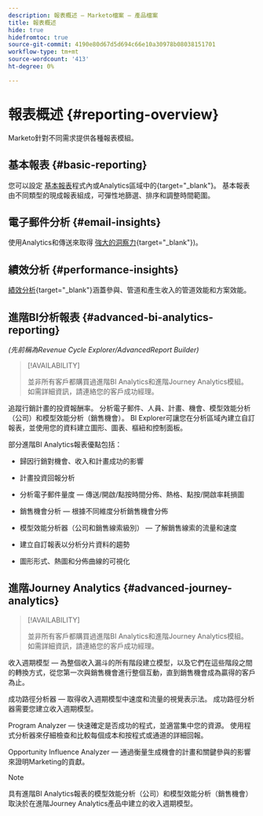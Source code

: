 ```yaml
---
description: 報表概述 — Marketo檔案 — 產品檔案
title: 報表概述
hide: true
hidefromtoc: true
source-git-commit: 4190e80d67d5d694c66e10a30978b08038151701
workflow-type: tm+mt
source-wordcount: '413'
ht-degree: 0%

---
```



# 報表概述 {#reporting-overview}

Marketo針對不同需求提供各種報表模組。

## 基本報表 {#basic-reporting}

您可以設定 [基本報表](/help/marketo/product-docs/reporting/basic-reporting/report-types/report-type-overview.md)程式內或Analytics區域中的{target=&quot;_blank&quot;}。 基本報表由不同類型的現成報表組成，可彈性地篩選、排序和調整時間範圍。

## 電子郵件分析 {#email-insights}

使用Analytics和傳送來取得 [強大的洞察力](/help/marketo/product-docs/reporting/email-insights/email-insights-overview.md){target=&quot;_blank&quot;})。

## 績效分析 {#performance-insights}

[績效分析](/help/marketo/product-docs/reporting/performance-insights/performance-insights-overview.md){target=&quot;_blank&quot;}涵蓋參與、管道和產生收入的管道效能和方案效能。

## 進階BI分析報表 {#advanced-bi-analytics-reporting}

_(先前稱為Revenue Cycle Explorer/AdvancedReport Builder)_

>[!AVAILABILITY]
>
>並非所有客戶都購買過進階BI Analytics和進階Journey Analytics模組。 如需詳細資訊，請連絡您的客戶成功經理。

追蹤行銷計畫的投資報酬率。 分析電子郵件、人員、計畫、機會、模型效能分析（公司）和模型效能分析（銷售機會）。 BI Explorer可讓您在分析區域內建立自訂報表，並使用您的資料建立圖形、圖表、樞紐和控制面板。

部分進階BI Analytics報表優點包括：

* 歸因行銷對機會、收入和計畫成功的影響

* 計畫投資回報分析

* 分析電子郵件量度 — 傳送/開啟/點按時間分佈、熱格、點按/開啟率耗損圖

* 銷售機會分析 — 根據不同維度分析銷售機會分佈

* 模型效能分析器（公司和銷售線索級別） — 了解銷售線索的流量和速度

* 建立自訂報表以分析分片資料的趨勢

* 圖形形式、熱圖和分佈曲線的可視化

## 進階Journey Analytics {#advanced-journey-analytics}

>[!AVAILABILITY]
>
>並非所有客戶都購買過進階BI Analytics和進階Journey Analytics模組。 如需詳細資訊，請連絡您的客戶成功經理。

收入週期模型 — 為整個收入漏斗的所有階段建立模型，以及它們在這些階段之間的轉換方式，從您第一次與銷售機會進行整個互動，直到銷售機會成為贏得的客戶為止。

成功路徑分析器 — 取得收入週期模型中速度和流量的視覺表示法。 成功路徑分析器需要您建立收入週期模型。

Program Analyzer — 快速確定是否成功的程式，並適當集中您的資源。 使用程式分析器來仔細檢查和比較每個成本和按程式或通道的詳細回報。

Opportunity Influence Analyzer — 通過衡量生成機會的計畫和關鍵參與的影響來證明Marketing的貢獻。

>[!NOTE]
>
>具有進階BI Analytics報表的模型效能分析（公司）和模型效能分析（銷售機會）取決於在進階Journey Analytics產品中建立的收入週期模型。





